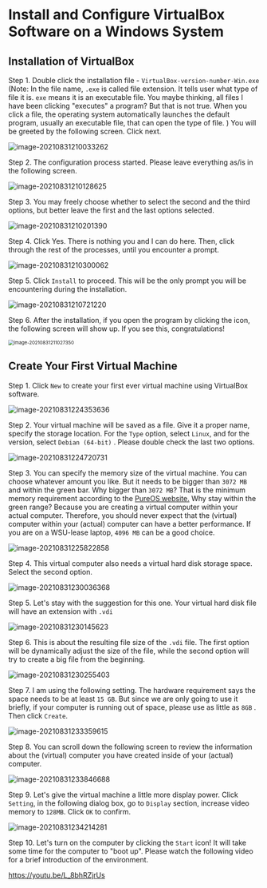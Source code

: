 # Install and Configure VirtualBox Software on a Windows System

## Installation of VirtualBox

Step 1. Double click the installation file - `VirtualBox-version-number-Win.exe`  (Note: In the file name, `.exe` is called file extension. It tells user what type of file it is. `exe` means it is an executable file. You maybe thinking, all files I have been clicking "executes" a program? But that is not true. When you click a file, the operating system automatically launches the default program, usually an executable file, that can open the type of file. ) You will be greeted by the following screen. Click next. 

![image-20210831210033262](images/image-20210831210033262-16304616366521.png)

Step 2. The configuration process started. Please leave everything as/is in the following screen. 

![image-20210831210128625](images/image-20210831210128625-16304616908242.png)

Step 3. You may freely choose whether to select the second and the third options, but better leave the first and the last options selected. 

![image-20210831210201390](images/image-20210831210201390-16304617234733.png)

Step 4. Click Yes. There is nothing you and I can do here. Then, click through the rest of the processes, until you encounter a prompt. 

![image-20210831210300062](images/image-20210831210300062-16304617816654.png)

Step 5. Click `Install` to proceed. This will be the only prompt you will be encountering during the installation. 

![image-20210831210721220](images/image-20210831210721220-16304620430345.png)

Step 6. After the installation, if you open the program by clicking the icon, the following screen will show up. If you see this, congratulations!

<img src="images/image-20210831211027350.png" alt="image-20210831211027350" style="zoom: 67%;" />

## Create Your First Virtual Machine 

Step 1. Click `New`  to create your first ever virtual machine using VirtualBox software. 

![image-20210831224353636](images/image-20210831224353636-16304678361056.png)

Step 2. Your virtual machine will be saved as a file. Give it a proper name, specify the storage location. For the `Type` option, select `Linux`, and for the version, select `Debian (64-bit)` . Please double check the last two options. 

![image-20210831224720731](images/image-20210831224720731-16304680423178.png)

Step 3. You can specify the memory size of the virtual machine. You can choose whatever amount you like. But it needs to be bigger than `3072 MB` and within the green bar. Why bigger than `3072 MB`? That is the minimum memory requirement according to the [PureOS website.](https://tracker.pureos.net/w/pureos/hardware_requirements/) Why stay within the green range? Because you are creating a virtual computer within your actual computer. Therefore, you should never expect that the (virtual) computer within your (actual) computer can have a better performance. If you are on a WSU-lease laptop, `4096 MB` can be a good choice. 

![image-20210831225822858](images/image-20210831225822858-163046870528010.png)

Step 4. This virtual computer also needs a virtual hard disk storage space. Select the second option. 

![image-20210831230036368](images/image-20210831230036368-163046883827511.png)

Step 5. Let's stay with the suggestion for this one. Your virtual hard disk file will have an extension with `.vdi` 

![image-20210831230145623](images/image-20210831230145623-163046890765112.png)

Step 6. This is about the resulting file size of the `.vdi` file. The first option will be dynamically adjust the size of the file, while the second option will try to create a big file from the beginning. 

![image-20210831230255403](images/image-20210831230255403-163046897752214.png)

Step 7. I am using the following setting. The hardware requirement says the space needs to be at least `15 GB`. But since we are only going to use it briefly, if your computer is running out of space, please use as little as `8GB` . Then click `Create`. 

![image-20210831233359615](images/image-20210831233359615-163047084110717.png)

Step 8. You can scroll down the following screen to review the information about the (virtual) computer you have created inside of your (actual) computer. 

![image-20210831233846688](images/image-20210831233846688-163047112852118.png)

Step 9. Let's give the virtual machine a little more display power. Click `Setting`, in the following dialog box, go to `Display` section, increase video memory to `128MB`. Click `OK` to confirm. 

![image-20210831234214281](images/image-20210831234214281-163047133645620.png)

Step 10. Let's turn on the computer by clicking the `Start` icon! It will take some time for the computer to "boot up". Please watch the following video for a brief introduction of the environment. 

https://youtu.be/L_8bhRZjrUs
